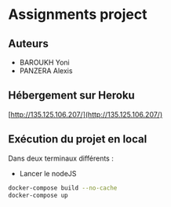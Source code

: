 # Assignments project

## Auteurs 

* BAROUKH Yoni
* PANZERA Alexis

## Hébergement sur Heroku

[http://135.125.106.207/](http://135.125.106.207/)

## Exécution du projet en local

Dans deux terminaux différents : 

* Lancer le nodeJS
```bash
docker-compose build --no-cache
docker-compose up
```
